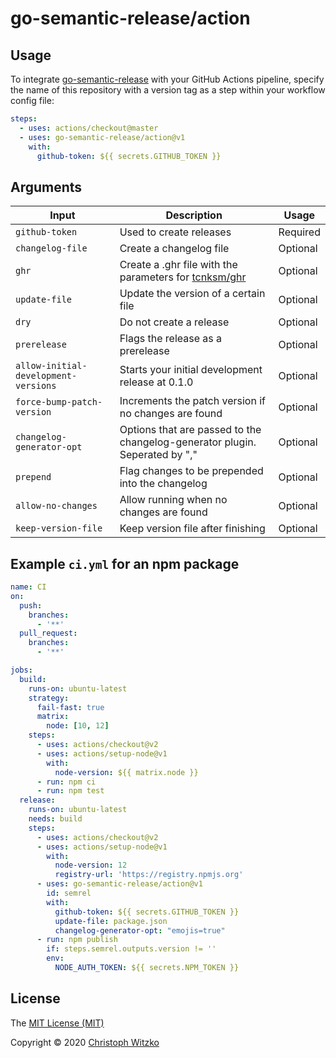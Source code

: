 # go-semantic-release/action

## Usage

To integrate [go-semantic-release](https://github.com/go-semantic-release/semantic-release) with your GitHub Actions pipeline, specify the name of this repository with a version tag as a step within your workflow config file:

```yaml
steps:
  - uses: actions/checkout@master
  - uses: go-semantic-release/action@v1
    with:
      github-token: ${{ secrets.GITHUB_TOKEN }}
```

## Arguments

| Input                                | Description                                                                            | Usage    |
|--------------------------------------|----------------------------------------------------------------------------------------|----------|
| `github-token`                       | Used to create releases                                                                | Required |
| `changelog-file`                     | Create a changelog file                                                                | Optional |
| `ghr`                                | Create a .ghr file with the parameters for [tcnksm/ghr](https://github.com/tcnksm/ghr) | Optional |
| `update-file`                        | Update the version of a certain file                                                   | Optional |
| `dry`                                | Do not create a release                                                                | Optional |
| `prerelease`                         | Flags the release as a prerelease                                                      | Optional |
| `allow-initial-development-versions` | Starts your initial development release at 0.1.0                                       | Optional |
| `force-bump-patch-version`           | Increments the patch version if no changes are found                                   | Optional |
| `changelog-generator-opt`            | Options that are passed to the changelog-generator plugin. Seperated by ","            | Optional |
| `prepend`                            | Flag changes to be prepended into the changelog                                        | Optional |
| `allow-no-changes`                   | Allow running when no changes are found                                                | Optional |
| `keep-version-file`                  | Keep version file after finishing                                                      | Optional |

## Example `ci.yml` for an npm package

```yaml
name: CI
on:
  push:
    branches:
      - '**'
  pull_request:
    branches:
      - '**'

jobs:
  build:
    runs-on: ubuntu-latest
    strategy:
      fail-fast: true
      matrix:
        node: [10, 12]
    steps:
      - uses: actions/checkout@v2
      - uses: actions/setup-node@v1
        with:
          node-version: ${{ matrix.node }}
      - run: npm ci
      - run: npm test
  release:
    runs-on: ubuntu-latest
    needs: build
    steps:
      - uses: actions/checkout@v2
      - uses: actions/setup-node@v1
        with:
          node-version: 12
          registry-url: 'https://registry.npmjs.org'
      - uses: go-semantic-release/action@v1
        id: semrel
        with:
          github-token: ${{ secrets.GITHUB_TOKEN }}
          update-file: package.json
          changelog-generator-opt: "emojis=true"
      - run: npm publish
        if: steps.semrel.outputs.version != ''
        env:
          NODE_AUTH_TOKEN: ${{ secrets.NPM_TOKEN }}
```

## License

The [MIT License (MIT)](http://opensource.org/licenses/MIT)

Copyright © 2020 [Christoph Witzko](https://github.com/christophwitzko)
